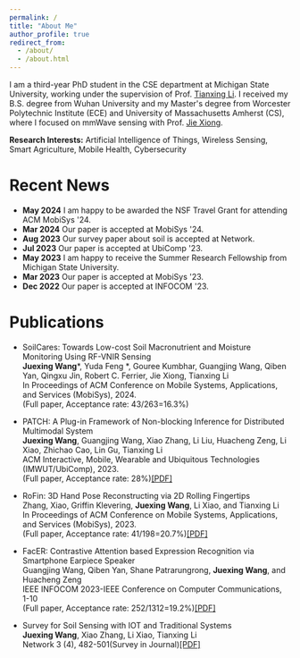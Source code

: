 ```yaml
---
permalink: /
title: "About Me"
author_profile: true
redirect_from: 
  - /about/
  - /about.html
---
```

I am a third-year PhD student in the CSE department at Michigan State University, working under the supervision of Prof. [Tianxing Li](https://www.cse.msu.edu/~litianx2/). I received my B.S. degree from Wuhan University and my Master's degree from Worcester Polytechnic Institute (ECE) and University of Massachusetts Amherst (CS), where I focused on mmWave sensing with Prof. [Jie Xiong](https://people.cs.umass.edu/~jxiong/).


**Research Interests:** Artificial Intelligence of Things, Wireless Sensing, Smart Agriculture, Mobile Health, Cybersecurity

Recent News
======
* **May 2024**  I am happy to be awarded the NSF Travel Grant for attending ACM MobiSys '24.
* **Mar 2024**  Our paper is accepted at MobiSys '24.
* **Aug 2023**  Our survey paper about soil is accepted at Network.
* **Jul  2023**  Our paper is accepted at UbiComp '23.
* **May 2023**  I am happy to receive the Summer Research Fellowship from Michigan State University.
* **Mar 2023**  Our paper is accepted at MobiSys '23.
* **Dec 2022**  Our paper is accepted at INFOCOM '23.
  
Publications
======
* SoilCares: Towards Low-cost Soil Macronutrient and Moisture Monitoring Using RF-VNIR Sensing  
  __Juexing Wang__*, Yuda Feng *, Gouree Kumbhar, Guangjing Wang, Qiben Yan, Qingxu Jin, Robert C. Ferrier, Jie Xiong, Tianxing Li   
  In Proceedings of ACM Conference on Mobile Systems, Applications, and Services (MobiSys), 2024.  
  (Full paper, Acceptance rate: 43/263=16.3%) 

* PATCH: A Plug-in Framework of Non-blocking Inference for Distributed Multimodal System  
  **Juexing Wang**, Guangjing Wang, Xiao Zhang, Li Liu, Huacheng Zeng, Li Xiao, Zhichao Cao, Lin Gu, Tianxing Li  
  ACM Interactive, Mobile, Wearable and Ubiquitous Technologies (IMWUT/UbiComp), 2023.  
  (Full paper, Acceptance rate: 28%)[[PDF]](https://juexingwang.github.io/files/PATCH.pdf)
 

* RoFin: 3D Hand Pose Reconstructing via 2D Rolling Fingertips  
  Zhang, Xiao, Griffin Klevering, **Juexing Wang**, Li Xiao, and Tianxing Li  
  In Proceedings of ACM Conference on Mobile Systems, Applications, and Services (MobiSys), 2023.  
  (Full paper, Acceptance rate: 41/198=20.7%)[[PDF]](https://juexingwang.github.io/files/RoFin.pdf)
  
* FacER: Contrastive Attention based Expression Recognition via Smartphone Earpiece Speaker  
  Guangjing Wang, Qiben Yan, Shane Patrarungrong, **Juexing Wang**, and Huacheng Zeng  
  IEEE INFOCOM 2023-IEEE Conference on Computer Communications, 1-10  
  (Full paper, Acceptance rate: 252/1312=19.2%)[[PDF]](https://juexingwang.github.io/files/FacER.pdf)

* Survey for Soil Sensing with IOT and Traditional Systems  
  **Juexing Wang**, Xiao Zhang, Li Xiao, Tianxing Li  
  Network 3 (4), 482-501(Survey in Journal)[[PDF]](https://juexingwang.github.io/files/Soil_survey.pdf)




